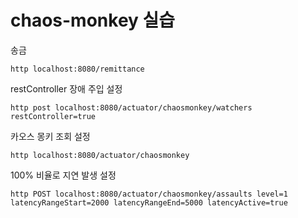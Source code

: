 # chaos-monkey 실습

송금
```` http request
http localhost:8080/remittance
````

restController 장애 주입 설정
```` http request
http post localhost:8080/actuator/chaosmonkey/watchers restController=true
````
카오스 몽키 조회 설정
```` http request
http localhost:8080/actuator/chaosmonkey
````
100% 비율로 지연 발생 설정
```` http request
http POST localhost:8080/actuator/chaosmonkey/assaults level=1 latencyRangeStart=2000 latencyRangeEnd=5000 latencyActive=true
````

